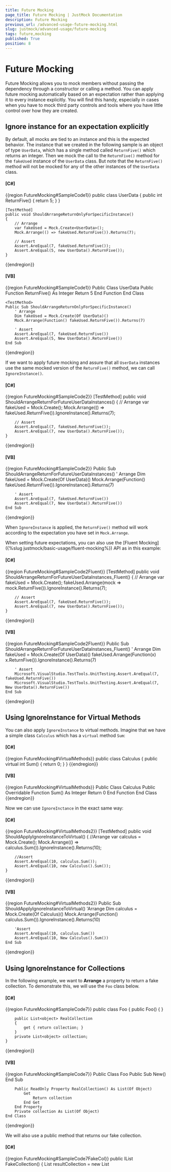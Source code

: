 ```yaml
---
title: Future Mocking
page_title: Future Mocking | JustMock Documentation
description: Future Mocking
previous_url: /advanced-usage-future-mocking.html
slug: justmock/advanced-usage/future-mocking
tags: future,mocking
published: True
position: 8
---
```


# Future Mocking

Future Mocking allows you to mock members without passing the dependency through a constructor or calling a method. You can apply future mocking automatically based on an expectation rather than applying it to every instance explicitly. You will find this handy, especially in cases when you have to mock third party controls and tools where you have little control over how they are created.

## Ignore instance for an expectation explicitly

By default, all mocks are tied to an instance and this is the expected behavior. The instance that we created in the following sample is an object of type `UserData`, which has a single method called `ReturnFive()` which returns an integer. Then we mock the call to the `ReturnFive()` method for the `fakeUsed` instance of the `UserData` class. But note that the `ReturnFive()` method will not be mocked for any of the other instances of the `UserData` class.

  #### __[C#]__

  {{region FutureMocking#SampleCode1}}
    public class UserData
    {
        public int ReturnFive()
        {
            return 5;
        }
    }

    [TestMethod]
    public void ShouldArrangeReturnOnlyForSpecificInstance()
    {
        // Arrange
        var fakeUsed = Mock.Create<UserData>();
        Mock.Arrange(() => fakeUsed.ReturnFive()).Returns(7);

        // Assert
        Assert.AreEqual(7, fakeUsed.ReturnFive());
        Assert.AreEqual(5, new UserData().ReturnFive());    
    }
  {{endregion}}

  #### __[VB]__

  {{region FutureMocking#SampleCode1}}
    Public Class UserData
        Public Function ReturnFive() As Integer
            Return 5
        End Function
    End Class

    <TestMethod>
    Public Sub ShouldArrangeReturnOnlyForSpecificInstance()
        ' Arrange
        Dim fakeUsed = Mock.Create(Of UserData)()
        Mock.Arrange(Function() fakeUsed.ReturnFive()).Returns(7)

        ' Assert
        Assert.AreEqual(7, fakeUsed.ReturnFive())
        Assert.AreEqual(5, New UserData().ReturnFive())
    End Sub
  {{endregion}}

If we want to apply future mocking and assure that all `UserData` instances use the same mocked version of the `ReturnFive()` method, we can call `IgnoreInstance()`.

  #### __[C#]__

  {{region FutureMocking#SampleCode2}}
    [TestMethod]
    public void ShouldArrangeReturnForFutureUserDataInstances()
    {
        // Arrange
        var fakeUsed = Mock.Create<UserData>();
        Mock.Arrange(() => fakeUsed.ReturnFive()).IgnoreInstance().Returns(7);

        // Assert
        Assert.AreEqual(7, fakeUsed.ReturnFive());
        Assert.AreEqual(7, new UserData().ReturnFive());
    }
  {{endregion}}

  #### __[VB]__

  {{region FutureMocking#SampleCode2}}
    <TestMethod>
    Public Sub ShouldArrangeReturnForFutureUserDataInstances()
        ' Arrange
        Dim fakeUsed = Mock.Create(Of UserData)()
        Mock.Arrange(Function() fakeUsed.ReturnFive()).IgnoreInstance().Returns(7)

        ' Assert
        Assert.AreEqual(7, fakeUsed.ReturnFive())
        Assert.AreEqual(7, New UserData().ReturnFive())
    End Sub
  {{endregion}}

When `IgnoreInstance` is applied, the `ReturnFive()` method will work according to the expectation you have set in `Mock.Arrange`.

When setting future expectations, you can also use the [Fluent Mocking]({%slug justmock/basic-usage/fluent-mocking%}) API as in this example:

  #### __[C#]__

  {{region FutureMocking#SampleCode2Fluent}}
    [TestMethod]
    public void ShouldArrangeReturnForFutureUserDataInstances_Fluent()
    {
        // Arrange
        var fakeUsed = Mock.Create<UserData>();
        fakeUsed.Arrange(mock => mock.ReturnFive()).IgnoreInstance().Returns(7);

        // Assert
        Assert.AreEqual(7, fakeUsed.ReturnFive());
        Assert.AreEqual(7, new UserData().ReturnFive());
    }
  {{endregion}}

  #### __[VB]__

  {{region FutureMocking#SampleCode2Fluent}}
    <TestMethod>
    Public Sub ShouldArrangeReturnForFutureUserDataInstances_Fluent()
        ' Arrange
        Dim fakeUsed = Mock.Create(Of UserData)()
        fakeUsed.Arrange(Function(x) x.ReturnFive()).IgnoreInstance().Returns(7)

        ' Assert
        Microsoft.VisualStudio.TestTools.UnitTesting.Assert.AreEqual(7, fakeUsed.ReturnFive())
        Microsoft.VisualStudio.TestTools.UnitTesting.Assert.AreEqual(7, New UserData().ReturnFive())
    End Sub
  {{endregion}}


## Using IgnoreInstance for Virtual Methods

You can also apply `IgnoreInstance` to virtual methods. Imagine that we have a simple class `Calculus` which has a `virtual` method `Sum`:

  #### __[C#]__

  {{region FutureMocking#VirtualMethods}}
    public class Calculus
    {
        public virtual int Sum()
        {
            return 0;
        }
    }
  {{endregion}}

  #### __[VB]__

  {{region FutureMocking#VirtualMethods}}
    Public Class Calculus
        Public Overridable Function Sum() As Integer
            Return 0
        End Function
    End Class
  {{endregion}}

Now we can use `IgnoreInctance` in the exact same way:

  #### __[C#]__

  {{region FutureMocking#VirtualMethods2}}
    [TestMethod]
    public void ShouldApplyIgnoreInstanceToVirtual()
    {
        //Arrange
        var calculus = Mock.Create<Calculus>();
        Mock.Arrange(() => calculus.Sum()).IgnoreInstance().Returns(10);

        //Assert
        Assert.AreEqual(10, calculus.Sum());
        Assert.AreEqual(10, new Calculus().Sum());
    }
  {{endregion}}

  #### __[VB]__

  {{region FutureMocking#VirtualMethods2}}
    <TestMethod>
    Public Sub ShouldApplyIgnoreInstanceToVirtual()
        'Arrange
        Dim calculus = Mock.Create(Of Calculus)()
        Mock.Arrange(Function() calculus.Sum()).IgnoreInstance().Returns(10)

        'Assert
        Assert.AreEqual(10, calculus.Sum())
        Assert.AreEqual(10, New Calculus().Sum())
    End Sub
  {{endregion}}


## Using IgnoreInstance for Collections

In the following example, we want to __Arrange__ a property to return a fake collection. To demonstrate this, we will use the `Foo` class below.

  #### __[C#]__

  {{region FutureMocking#SampleCode7}}
    public class Foo
    {
        public Foo()
        {
        }

        public List<object> RealCollection
        {
            get { return collection; }
        }
        private List<object> collection;
    }
  {{endregion}}

  #### __[VB]__

  {{region FutureMocking#SampleCode7}}
    Public Class Foo
        Public Sub New()
        End Sub

        Public ReadOnly Property RealCollection() As List(Of Object)
            Get
                Return collection
            End Get
        End Property
        Private collection As List(Of Object)
    End Class
  {{endregion}}

We will also use a public method that returns our fake collection.

  #### __[C#]__

  {{region FutureMocking#SampleCode7FakeCol}}
    public IList<object> FakeCollection()
    {
        List<object> resultCollection = new List<object>();

        resultCollection.Add("asd");
        resultCollection.Add(123);
        resultCollection.Add(true);

        return resultCollection;
    }
  {{endregion}}

  #### __[VB]__

  {{region FutureMocking#SampleCode7FakeCol}}
    Public Function FakeCollection() As IList(Of Object)
        Dim resultCollection As New List(Of Object)()

        resultCollection.Add("asd")
        resultCollection.Add(123)
        resultCollection.Add(True)

        Return resultCollection
    End Function
  {{endregion}}

This is how the test will look like:

  #### __[C#]__

  {{region FutureMocking#SampleCode7Test}}
    [TestMethod]
    public void ShouldReturnFakeCollectionForFutureCall()
    {
        var fooMocked = Mock.Create<Foo>();

        var expectedCollection = FakeCollection();

        // Arrange
        Mock.Arrange(() => fooMocked.RealCollection).IgnoreInstance().ReturnsCollection(expectedCollection);

        // Act
        var actualArrangedCollection = fooMocked.RealCollection;
        var actualUnArrangedCollection = new Foo().RealCollection;

        // Assert
        // Asserting for the arranged instance
        Assert.AreEqual(expectedCollection.Count, actualArrangedCollection.Count);
        Assert.AreEqual(expectedCollection.FirstOrDefault(), actualArrangedCollection.FirstOrDefault());

        // Asserting for a new unarranged instance
        Assert.AreEqual(expectedCollection.Count, actualUnArrangedCollection.Count);
        Assert.AreEqual(expectedCollection.FirstOrDefault(), actualUnArrangedCollection.FirstOrDefault());
    }
  {{endregion}}

  #### __[VB]__

  {{region FutureMocking#SampleCode7Test}}
    <TestMethod>
    Public Sub ShouldReturnFakeCollectionForFutureCall()
        Dim fooMocked = Mock.Create(Of Foo)()

        Dim expectedCollection = FakeCollection()

        ' Arrange
        Mock.Arrange(Function() fooMocked.RealCollection).IgnoreInstance().ReturnsCollection(expectedCollection)

        ' Act
        Dim actualArrangedCollection = fooMocked.RealCollection
        Dim actualUnArrangedCollection = New Foo().RealCollection

        ' Assert
        ' Asserting for the arranged instance
        Assert.AreEqual(expectedCollection.Count, actualArrangedCollection.Count)
        Assert.AreEqual(expectedCollection.FirstOrDefault(), actualArrangedCollection.FirstOrDefault())

        ' Asserting for a new unarranged instance
        Assert.AreEqual(expectedCollection.Count, actualUnArrangedCollection.Count)
        Assert.AreEqual(expectedCollection.FirstOrDefault(), actualUnArrangedCollection.FirstOrDefault())
    End Sub
  {{endregion}}

You can see that the test logic is the same as in the previous tests, with the only difference that you are returning a collection this time.

## Future Constructor Mocking

With JustMock you are even able to future mock the constructor of an instance. Let`s assume we have the following class:

  #### __[C#]__

  {{region FutureMocking#SampleCodeFutureCtorMocking}}
    public class FooWithNotImplementedConstructor
    {
        public FooWithNotImplementedConstructor()
        {
            throw new NotImplementedException();
        }
    }
  {{endregion}}

  #### __[VB]__

  {{region FutureMocking#SampleCodeFutureCtorMocking}}
    Public Class FooWithNotImplementedConstructor
        Public Sub New()
            Throw New NotImplementedException()
        End Sub
    End Class
  {{endregion}}

We can easily arrange its constructor like this:

  #### __[C#]__

  {{region FutureMocking#SampleCodeFutureCtorMockingTest}}
    [TestMethod]
    public void ShouldMockConstructorForFutureInstances()
    {
        // Arrange
        Mock.Arrange(() => new FooWithNotImplementedConstructor()).DoNothing(); // Directly arranging the constructor

        // Act
        var myNewInstance = new FooWithNotImplementedConstructor(); // This will not throw an exception

        // Assert
        Assert.IsNotNull(myNewInstance);
        Assert.IsInstanceOfType(myNewInstance, typeof(FooWithNotImplementedConstructor));
    }
  {{endregion}}

  #### __[VB]__

  {{region FutureMocking#SampleCodeFutureCtorMockingTest}}
    <TestMethod>
    Public Sub ShouldMockConstructorForFutureInstances()
        ' Arrange
        Mock.Arrange(Function() New FooWithNotImplementedConstructor()).DoNothing() ' Directly arranging the constructor

        ' Act
        Dim myNewInstance = New FooWithNotImplementedConstructor() ' This will not throw an exception

        ' Assert
        Assert.IsNotNull(myNewInstance)
        Assert.IsInstanceOfType(myNewInstance, GetType(FooWithNotImplementedConstructor))
    End Sub
  {{endregion}}

This will apply __DoNothing__ to the constructor of every new instance of type `FooWithNotImplementedConstructor` called during the test method.

## Mocking the New Operator

With JustMock, you can arrange a return value for a new object creation. Let's assume we have the following class:

  #### __[C#]__

  {{region FutureMocking#SampleCodeNewObjMocking}}
    public class FooWithProp
    {
        public string MyProp { get; set; }
    }

    public FooWithProp GetNewInstance()
    {
        return new FooWithProp();
    }
  {{endregion}}

  #### __[VB]__

  {{region FutureMocking#SampleCodeNewObjMocking}}
    Public Class FooWithProp
        Public Property MyProp As String
    End Class

    Public Function GetNewInstance() As FooWithProp
        Return New FooWithProp()
    End Function
  {{endregion}}

We can easily arrange each new instance of the `FooWithProp` class, to return a predefined object of the same type:

  #### __[C#]__

  {{region FutureMocking#SampleCodeNewObjMockingTest}}
    [TestMethod]
    public void ShouldReturnNewObjectForFutureInstances()
    {
        // Arrange
        var testObj = new FooWithProp() { MyProp = "Test" };

        // Directly arranging the expression to return our predefined object
        Mock.Arrange(() => new FooWithProp()).Returns(testObj); 

        // Act
        var myNewInstance = GetNewInstance();

        // Assert
        Assert.IsNotNull(myNewInstance);
        Assert.IsInstanceOfType(myNewInstance, typeof(FooWithProp));
        // Assert that the returned instance is equal to the predefined
        Assert.AreEqual("Test", myNewInstance.MyProp);
    }
  {{endregion}}

  #### __[VB]__

  {{region FutureMocking#SampleCodeNewObjMockingTest}}
    <TestMethod>
    Public Sub ShouldReturnNewObjectForFutureInstances()
        ' Arrange
        Dim testObj = New FooWithProp()
        testObj.MyProp = "Test"

        ' Directly arranging the expression to return our predefined object
        Mock.Arrange(Function() New FooWithProp()).Returns(testObj)

        ' Act
        Dim myNewInstance = GetNewInstance()

        ' Assert
        Assert.IsNotNull(myNewInstance)
        Assert.IsInstanceOfType(myNewInstance, GetType(FooWithProp))
        ' Assert that the returned instance is equal to the predefined
        Assert.AreEqual("Test", myNewInstance.MyProp)
    End Sub
  {{endregion}}

This will work for each new instance of the `FooWithProp` type outside the test method. Still, it applies only for code, executed under the test context.

## Future Mocking Across Threads

Future mocking across all threads is an unsafe operation because it may compromise the stability of the testing framework. Arrangements that ignore the instance are valid only for the current thread by default. To make an arrangement that ignores the instance valid on all threads, add the .OnAllThreads() clause to the arrangement: 

  #### __[C#]__

  {{region }}
    Mock.Arrange(() => new DBContext()).DoNothing().OnAllThreads();
  {{endregion}}
  
  #### __[VB]__
  
  {{region }}
    Mock.Arrange(Function() New DBContext()).DoNothing().OnAllThreads()
  {{endregion}}

## Advanced Example

Let's see a UI example where we have a form. Based on some action against the form, it raises an event that needs to be handled in a specific way, therefore in the unit test we want to assert the expected value of the handler execution.

  #### __[C#]__

  {{region FutureMocking#SampleCode3}}
    public Form()
    {
      InitializeComponent();
    
      this.service = new EntryService();
    
      service.Saved += new EventHandler<EntrySavedEventArgs>(service_Saved);
    }
  {{endregion}}

  #### __[VB]__

  {{region FutureMocking#SampleCode3}}
    Public Sub New()
        InitializeComponent()
        Me.service = New EntryService()
        service.Saved += New EventHandler(Of EntrySavedEventArgs)(service_Saved)
    End Sub
  {{endregion}}

Imagine that we have defined an `EntryService` the purpose of which is to save some entries to a database when the user has made any changes. For instance, we can have a button on the form, and when the user finishes editing the entries, pressing this button will trigger a call to the following method:

  #### __[C#]__

  {{region FutureMocking#SampleCode4}}
    public void SaveToDatabase(string value)
    {
      try
      {
        this.service.Save(value);
      }
      catch (DuplicateEntryException ex)
      {
        MessageBox.Show("Entry Duplicated " + ex.DuplicatedValue);
      }
    }
  {{endregion}}

  #### __[VB]__

  {{region FutureMocking#SampleCode4}}
    Public Sub SaveToDatabase(ByVal value As String)
        Try
            Me.service.Save(value)
        Catch ex As DuplicateEntryException
            MessageBox.Show("Entry Duplicated " & ex.DuplicatedValue)
        End Try
    End Sub
  {{endregion}}

Here is the handler for the `service.Saved` event:

  #### __[C#]__	

  {{region FutureMocking#SampleCode5}}
    public void service_Saved(object sender, EntrySavedEventArgs e)
    {
      this.label1.Text = "Saved string : " + e.EntryValue;
    }
  {{endregion}}

  #### __[VB]__

  {{region FutureMocking#SampleCode5}}
    Public Sub service_Saved(ByVal sender As Object, ByVal e As EntrySavedEventArgs)
        Me.label1.Text = "Saved string : " & e.EntryValue
    End Sub
  {{endregion}}

Next, is a simple test using [MSpec](https://codebetter.com/aaronjensen/2008/05/08/introducing-machine-specifications-or-mspec-for-short/) where we have created an event handler that will receive as an argument the value that was passed to the `service.Save` call in the `SaveToDatabase` method.

  #### __[C#]__
  
  {{region FutureMocking#SampleCode6}}
    [Subject(typeof(Form))]
    public class when_save_to_database_is_invoked_on_form
    {
        Establish context = () =>
        {
            IEntryService serviceMock = Mock.Create<EntryService>();
            Mock.Arrange(() => serviceMock.Save(valueToSave)).Raises(() => serviceMock.Saved += null, new EntrySavedEventArgs(valueToSave));
        };
    
        private Because of = () =>
        {
            sut = new Form();
            sut.SaveToDatabase(valueToSave);
        };
    
        private It should_assert_that_label_contains_expected_valueToSave = () =>
            sut.label1.Text.ShouldEqual("Saved string : " + valueToSave);
    
        static Form sut;
        const string valueToSave = "Raise Event";
    }
  {{endregion}}

  #### __[VB]__

  {{region FutureMocking#SampleCode6}}
    <Subject(GetType(Form))>
    Public Class when_save_to_database_is_invoked_on_form
        Private context As Establish = Function()
                                          Dim serviceMock As IEntryService = Mock.Create(Of EntryService)()
                                          Mock.Arrange(Function() serviceMock.Save(valueToSave)).Raises(Function() CSharpImpl.__Assign(serviceMock.Saved, Nothing), New EntrySavedEventArgs(valueToSave))
                                      End Function

        Private [of] As Because = Function()
                                      sut = New Form()
                                      sut.SaveToDatabase(valueToSave)
                                  End Function

        Private should_assert_that_label_contains_expected_valueToSave As It = Function() sut.label1.Text.ShouldEqual("Saved string : " & valueToSave)
        Shared sut As Form
        Const valueToSave As String = "Raise Event"

        Private Class CSharpImpl
            <Obsolete("Please refactor calling code to use normal Visual Basic assignment")>
            Shared Function __Assign(Of T)(ByRef target As T, value As T) As T
                target = value
                Return value
            End Function
        End Class
    End Class
  {{endregion}}

Here we can see that although no instance is supplied to the target UI class, JustMock picks up the intended setup from the context.

## See Also

 * [Fluent Mocking]({%slug justmock/basic-usage/fluent-mocking%})
